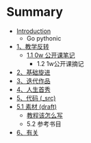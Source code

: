 # Summary

* [Introduction](README.md)
   * Go pythonic
* [1、教学反转](0MOOC/README.md)
   * [1.1  0w 公开课笔记](0MOOC/61_1w_gong_kai_ke_bi_ji.md)
       * 1.2 1w公开课摘记
* [2、基础旋进](1sTry/README.md)
* [3、迭代作品](2nDev/README.md)
* [4、人生首秀](3rDemo/README.md)
* [5、代码 (_src)](_src/README.md)
* [5.1 素材 (draft)](draft/README.md)
   * [教程该怎么写](draft/how2tutorial.md)
   * 5.2 参考书目
* [6、有关](ABOUT.md)

